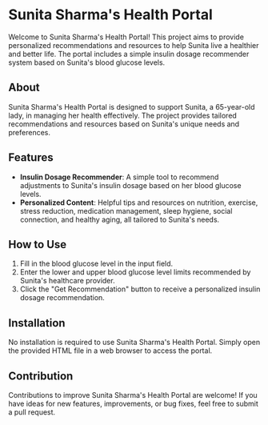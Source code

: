 # Sunita Sharma's Health Portal

Welcome to Sunita Sharma's Health Portal! This project aims to provide personalized recommendations and resources to help Sunita live a healthier and better life. The portal includes a simple insulin dosage recommender system based on Sunita's blood glucose levels.

## About

Sunita Sharma's Health Portal is designed to support Sunita, a 65-year-old lady, in managing her health effectively. The project provides tailored recommendations and resources based on Sunita's unique needs and preferences.

## Features

- **Insulin Dosage Recommender**: A simple tool to recommend adjustments to Sunita's insulin dosage based on her blood glucose levels.
- **Personalized Content**: Helpful tips and resources on nutrition, exercise, stress reduction, medication management, sleep hygiene, social connection, and healthy aging, all tailored to Sunita's needs.

## How to Use

1. Fill in the blood glucose level in the input field.
2. Enter the lower and upper blood glucose level limits recommended by Sunita's healthcare provider.
3. Click the "Get Recommendation" button to receive a personalized insulin dosage recommendation.

## Installation

No installation is required to use Sunita Sharma's Health Portal. Simply open the provided HTML file in a web browser to access the portal.

## Contribution

Contributions to improve Sunita Sharma's Health Portal are welcome! If you have ideas for new features, improvements, or bug fixes, feel free to submit a pull request.
